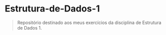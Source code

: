 # Estrutura-de-Dados-1
> Repositório destinado aos meus exercícios da disciplina de Estrutura de Dados 1.
